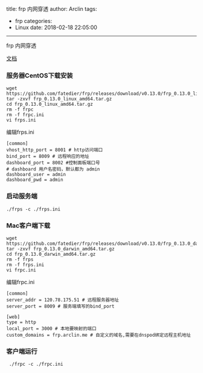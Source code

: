 title: frp 内网穿透
author: Arclin
tags:
  - frp
categories:
  - Linux
date: 2018-02-18 22:05:00
---
frp 内网穿透

<!-- more -->

[文档](https://github.com/fatedier/frp/blob/master/README_zh.md)

### 服务器CentOS下载安装

```
wget https://github.com/fatedier/frp/releases/download/v0.13.0/frp_0.13.0_linux_amd64.tar.gz
tar -zxvf frp_0.13.0_linux_amd64.tar.gz
cd frp_0.13.0_linux_amd64.tar.gz
rm -f frpc
rm -f frpc.ini
vi frps.ini
```

编辑frps.ini

```
[common]
vhost_http_port = 8001 # http访问端口
bind_port = 8009 # 远程响应的地址
dashboard_port = 8002 #控制面板端口号
# dashboard 用户名密码，默认都为 admin
dashboard_user = admin
dashboard_pwd = admin
```

### 启动服务端

```
./frps -c ./frps.ini
```

### Mac客户端下载

```
wget https://github.com/fatedier/frp/releases/download/v0.13.0/frp_0.13.0_darwin_amd64.tar.gz
tar -zxvf frp_0.13.0_darwin_amd64.tar.gz
cd frp_0.13.0_darwin_amd64.tar.gz
rm -f frps
rm -f frps.ini
vi frpc.ini
```

编辑frpc.ini

```
[common]
server_addr = 120.78.175.51 # 远程服务器地址
server_port = 8009 # 服务端填写的bind_port

[web]
type = http 
local_port = 3000 # 本地要映射的端口
custom_domains = frp.arclin.me # 自定义的域名,需要在dnspod绑定远程主机地址
```

### 客户端运行

```
 ./frpc -c ./frpc.ini
```